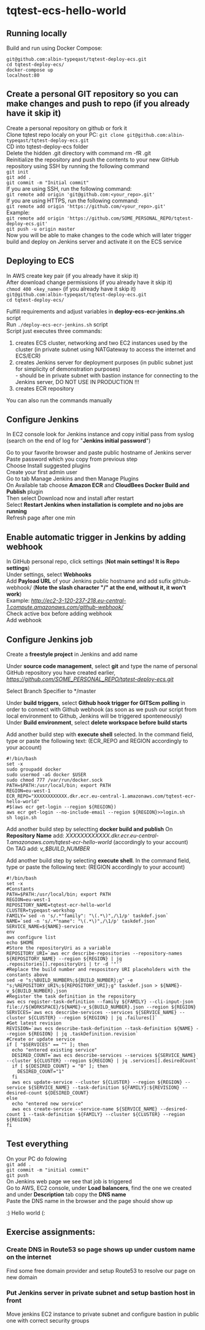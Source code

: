 tqtest-ecs-hello-world
======================
 
## Running locally

Build and run using Docker Compose:

`git@github.com:albin-typeqast/tqtest-deploy-ecs.git`  
`cd tqtest-deploy-ecs/`  
`docker-compose up`  
`localhost:80` 
    

## Create a personal GIT repository so you can make changes and push to repo (if you already have it skip it)
Create a personal repository on github or fork it  
Clone tqtest repo localy on your PC:
`git clone git@github.com:albin-typeqast/tqtest-deploy-ecs.git`  
CD into tqtest-deploy-ecs folder  
Delete the hidden .git directory with command rm -fR .git  
Reinitialize the repository and push the contents to your new GitHub repository using SSH by running the following command  
`git init`  
`git add .`  
`git commit -m "Initial commit"`  
If you are using SSH, run the following command:  
`git remote add origin 'git@github.com:<your_repo>.git'`  
If you are using HTTPS, run the following command:  
`git remote add origin 'https://github.com/<your_repo>.git'`  
Example:  
`git remote add origin 'https://github.com/SOME_PERSONAL_REPO/tqtest-deploy-ecs.git'`  
`git push -u origin master`  
Now you will be able to make changes to the code which will later trigger build and deploy on Jenkins server and activate it on the ECS service  


## Deploying to ECS

In AWS create key pair (if you already have it skip it)  
After download change permissions (if you already have it skip it)  
`chmod 400 <key_name>` (if you already have it skip it)  
`git@github.com:albin-typeqast/tqtest-deploy-ecs.git`  
`cd tqtest-deploy-ecs/`  

Fulfill requirements and adjust variables in **deploy-ecs-ecr-jenkins.sh** script  
Run `./deploy-ecs-ecr-jenkins.sh` script  
Script just executes three commands:  
  1. creates ECS cluster, networking and two EC2 instances used by the cluster (in private subnet using NATGateway to access the internet and ECS/ECR)  
  2. creates Jenkins server for deployment purposes (in public subnet just for simplicity of demonstration purposes)  
    - should be in private subnet with bastion instance for connecting to the Jenkins server, DO NOT USE IN PRODUCTION !!!  
  3. creates ECR repository  

You can also run the commands manually 


## Configure Jenkins
In EC2 console look for Jenkins instance and copy initial pass from syslog (search on the end of log for "**Jenkins initial password**")

Go to your favorite browser and paste public hostname of Jenkins server  
Paste password which you copy from previous step  
Choose Install suggested plugins  
Create your first admin user  
Go to tab Manage Jenkins and then Manage Plugins  
On Available tab choose **Amazon ECR** and **CloudBees Docker Build and Publish** plugin  
Then select Download now and install after restart  
Select **Restart Jenkins when installation is complete and no jobs are running**  
Refresh page after one min   


## Enable automatic trigger in Jenkins by adding webhook
In GitHub personal repo, click settings (**Not main settings! It is Repo settings**)  
Under settings, select **Webhooks**  
Add **Payload URL** of your Jenkins public hostname and add sufix github-webhook/ (**Note the slash character "/" at the end, without it, it won't work**)  
Example: *http://ec2-3-120-237-218.eu-central-1.compute.amazonaws.com/github-webhook/*    
Check active box before adding webhook  
Add webhook  


## Configure Jenkins job
Create a **freestyle project** in Jenkins and add name  

Under **source code management**, select **git** and type the name of personal GitHub repository you have created earlier, *https://github.com/SOME_PERSONAL_REPO/tqtest-deploy-ecs.git*  

Select Branch Specifier to */master  

Under **build triggers**, select **Github hook trigger for GITScm polling** in order to connect with Github webhook (as soon as we push our script from local environment to Github, Jenkins will be triggered sponteneously)  
Under **Build environment**, select **delete workspace before build starts**  

Add another build step with **execute shell** selected. In the command field, type or paste the following text: (ECR_REPO and REGION accordingly to your account)  

```
#!/bin/bash
set -x
sudo groupadd docker
sudo usermod -aG docker $USER
sudo chmod 777 /var/run/docker.sock
PATH=$PATH:/usr/local/bin; export PATH
REGION=eu-west-1
ECR_REPO="XXXXXXXXXXXX.dkr.ecr.eu-central-1.amazonaws.com/tqtest-ecr-hello-world"
#$(aws ecr get-login --region ${REGION})
aws ecr get-login --no-include-email --region ${REGION}>>login.sh
sh login.sh
```

Add another build step by selectting **docker build and publish**
On **Repository Name** add: *XXXXXXXXXXXX.dkr.ecr.eu-central-1.amazonaws.com/tqtest-ecr-hello-world* (accordingly to your account)  
On TAG add: *v_$BUILD_NUMBER*  

Add another build step by selecting **execute shell**. In the command field, type or paste the following text: (REGION accordingly to your account)  

```
#!/bin/bash
set -x
#Constants
PATH=$PATH:/usr/local/bin; export PATH
REGION=eu-west-1
REPOSITORY_NAME=tqtest-ecr-hello-world
CLUSTER=typeqast-workshop
FAMILY=`sed -n 's/.*"family": "\(.*\)",/\1/p' taskdef.json`
NAME=`sed -n 's/.*"name": "\(.*\)",/\1/p' taskdef.json`
SERVICE_NAME=${NAME}-service
env
aws configure list
echo $HOME
#Store the repositoryUri as a variable
REPOSITORY_URI=`aws ecr describe-repositories --repository-names ${REPOSITORY_NAME} --region ${REGION} | jq .repositories[].repositoryUri | tr -d '"'`
#Replace the build number and respository URI placeholders with the constants above
sed -e "s;%BUILD_NUMBER%;${BUILD_NUMBER};g" -e "s;%REPOSITORY_URI%;${REPOSITORY_URI};g" taskdef.json > ${NAME}-v_${BUILD_NUMBER}.json
#Register the task definition in the repository
aws ecs register-task-definition --family ${FAMILY} --cli-input-json file://${WORKSPACE}/${NAME}-v_${BUILD_NUMBER}.json --region ${REGION}
SERVICES=`aws ecs describe-services --services ${SERVICE_NAME} --cluster ${CLUSTER} --region ${REGION} | jq .failures[]`
#Get latest revision
REVISION=`aws ecs describe-task-definition --task-definition ${NAME} --region ${REGION} | jq .taskDefinition.revision`
#Create or update service
if [ "$SERVICES" == "" ]; then
  echo "entered existing service"
  DESIRED_COUNT=`aws ecs describe-services --services ${SERVICE_NAME} --cluster ${CLUSTER} --region ${REGION} | jq .services[].desiredCount`
  if [ ${DESIRED_COUNT} = "0" ]; then
    DESIRED_COUNT="1"
  fi
  aws ecs update-service --cluster ${CLUSTER} --region ${REGION} --service ${SERVICE_NAME} --task-definition ${FAMILY}:${REVISION} --desired-count ${DESIRED_COUNT}
else
  echo "entered new service"
  aws ecs create-service --service-name ${SERVICE_NAME} --desired-count 1 --task-definition ${FAMILY} --cluster ${CLUSTER} --region ${REGION}
fi
```

## Test everything
On your PC do folowing  
`git add .`  
`git commit -m "initial commit"`  
`git push`  
On Jenkins web page we see that job is triggered  
Go to AWS, EC2 console, under **Load balancers**, find the one we created and under **Description** tab copy the **DNS name**  
Paste the DNS name in the browser and the page should show up


  :) Hello world (:



## Exercise assignments:
### Create DNS in Route53 so page shows up under custom name on the internet    
Find some free domain provider and setup Route53 to resolve our page on new domain  
### Put Jenkins server in private subnet and setup bastion host in front  
Move jenkins EC2 instance to private subnet and configure bastion in public one with correct security groups
  
